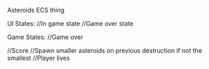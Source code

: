 Asteroids ECS thing

UI States:
//In game state
//Game over state

Game States:
//Game over

//Score
//Spawn smaller asteroids on previous destruction if not the smallest
//Player lives